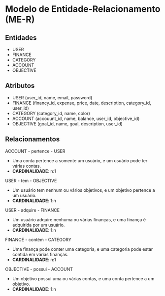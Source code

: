 # Modelo de Entidade-Relacionamento (ME-R)

## Entidades

* USER
* FINANCE
* CATEGORY
* ACCOUNT
* OBJECTIVE

## Atributos

* USER (user_id, name, email, password)
* FINANCE (financy_id, expense, price, date, description, category_id, user_id)
* CATEGORY (category_id, name, color)
* ACCOUNT (accouunt_id, name, balance, user_id, objective_id)
* OBJECTIVE (goal_id, name, goal, description, user_id)

## Relacionamentos

ACCOUNT - pertence - USER

- Uma conta pertence a somente um usuário, e um usuário pode ter várias contas.
- **CARDINALIDADE**: n:1

USER - tem - OBJECTIVE

- Um usuário tem nenhum ou vários objetivos, e um objetivo pertence a um usuário.
- **CARDINALIDADE**: 1:n

USER - adquire - FINANCE

- Um usuário adquire nenhuma ou várias finanças, e uma finança é adquirida por um usuário.
- **CARDINALIDADE**: 1:n

FINANCE - contém - CATEGORY

- Uma finança pode conter uma categoria, e uma categoria pode estar contida em várias finanças.
- **CARDINALIDADE**: n:1

OBJECTIVE - possui - ACCOUNT

- Um objetivo possui uma ou várias contas, e uma conta pertence a um objetivo.
- **CARDINALIDADE**: 1:n